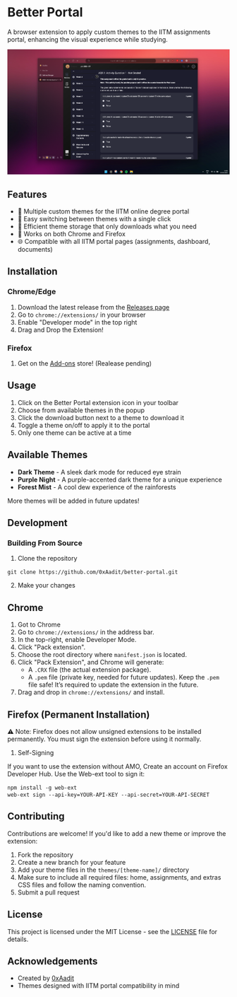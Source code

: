 # Better Portal

A browser extension to apply custom themes to the IITM assignments portal, enhancing the visual experience while studying.

![Better Portal](screenshots/preview.png)

## Features

- 🎨 Multiple custom themes for the IITM online degree portal
- 🔄 Easy switching between themes with a single click
- 💾 Efficient theme storage that only downloads what you need
- 🔌 Works on both Chrome and Firefox
- 🌐 Compatible with all IITM portal pages (assignments, dashboard, documents)

## Installation

### Chrome/Edge
1. Download the latest release from the [Releases page](https://github.com/0xAadit/better-portal/releases)
2. Go to `chrome://extensions/` in your browser
3. Enable "Developer mode" in the top right
4. Drag and Drop the Extension!

### Firefox
1. Get on the [Add-ons](https://addons.mozilla.org/en-US/firefox/addon/better-portal/) store! (Realease pending)

## Usage

1. Click on the Better Portal extension icon in your toolbar
2. Choose from available themes in the popup
3. Click the download button next to a theme to download it
4. Toggle a theme on/off to apply it to the portal
5. Only one theme can be active at a time

## Available Themes

- **Dark Theme** - A sleek dark mode for reduced eye strain
- **Purple Night** - A purple-accented dark theme for a unique experience
- **Forest Mist** - A cool dew experience of the rainforests

More themes will be added in future updates!

## Development


### Building From Source
1. Clone the repository
```
git clone https://github.com/0xAadit/better-portal.git
```
2. Make your changes

## Chrome
1. Got to Chrome
2. Go to ``chrome://extensions/`` in the address bar.
3. In the top-right, enable Developer Mode.
4. Click "Pack extension".
5. Choose the root directory where `manifest.json` is located.
6. Click "Pack Extension", and Chrome will generate:  
   - A `.CRX` file (the actual extension package).  
   - A `.pem` file (private key, needed for future updates).
        Keep the `.pem` file safe! It’s required to update the extension in the future.
7. Drag and drop in ``chrome://extensions/`` and install.


## Firefox (Permanent Installation)
⚠️ Note: Firefox does not allow unsigned extensions to be installed permanently. You must sign the extension before using it normally.

1. Self-Signing

If you want to use the extension without AMO, Create an account on Firefox Developer Hub.
Use the Web-ext tool to sign it:
```
npm install -g web-ext
web-ext sign --api-key=YOUR-API-KEY --api-secret=YOUR-API-SECRET
```

## Contributing

Contributions are welcome! If you'd like to add a new theme or improve the extension:

1. Fork the repository
2. Create a new branch for your feature
3. Add your theme files in the `themes/[theme-name]/` directory
4. Make sure to include all required files: home, assignments, and extras CSS files and follow the naming convention.
5. Submit a pull request

## License

This project is licensed under the MIT License - see the [LICENSE](LICENSE) file for details.

## Acknowledgements

- Created by [0xAadit](https://github.com/0xAadit)
- Themes designed with IITM portal compatibility in mind
